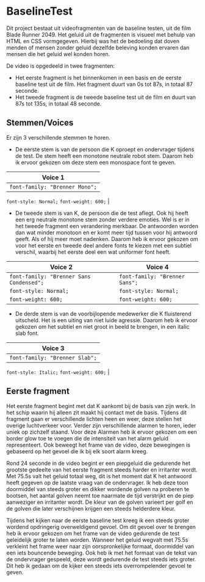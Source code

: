 # BaselineTest
Dit project bestaat uit videofragmenten van de baseline testen, uit de film Blade Runner 2049. Het geluid uit de fragmenten is visueel met behulp van HTML en CSS vormgegeven. Hierbij was het de bedoeling dat doven menden of mensen zonder geluid dezelfde beleving konden ervaren dan mensen die het geluid wel konden horen.

De video is opgedeeld in twee fragmenten: 
-	Het eerste fragment is het binnenkomen in een basis en de eerste baseline test uit de film. Het fragment duurt van 0s tot 87s, in totaal 87 seconde.
-	Het tweede fragment is de tweede baseline test uit de film en duurt van 87s tot 135s, in totaal 48 seconde.

## Stemmen/Voices
Er zijn 3 verschillende stemmen te horen. 
-	De eerste stem is van de persoon die K oproept en ondervrager tijdens de test. De stem heeft een monotone neutrale robot stem. Daarom heb ik ervoor gekozen om deze stem een monospace font te geven.

| Voice 1 |
|---|
| ```font-family: "Brenner Mono";```
```font-style: Normal;```
```font-weight: 600;``` |

-	De tweede stem is van K, de persoon die de test aflegt. Ook hij heeft een erg neutrale monotone stem zonder verdere emoties. Wel is er in het tweede fragment een verandering merkbaar. De antwoorden worden dan wat minder monotoon en er komt meer tijd tussen voor hij antwoord geeft. Als of hij meer moet nadenken. Daarom heb ik ervoor gekozen om voor het eerste en tweede deel andere fonts te kiezen met een subtiel verschil, waarbij het eerste deel een wat uniformer font heeft.

| Voice 2 | Voice 4 |
|---|---|
| ```font-family: "Brenner Sans Condensed";``` | ```font-family: "Brenner Sans";``` | 
| ```font-style: Normal;``` | ```font-style: Normal;``` |
| ```font-weight: 600;``` | ```font-weight: 600;``` |

-	De derde stem is van de voorbijlopende medewerker die K fluisterend uitscheld. Het is een uiting van niet luide agressie. Daarom heb ik ervoor gekozen om het subtiel en niet groot in beeld te brengen, in een italic slab font.


| Voice 3 |
|---|
| ```font-family: "Brenner Slab";```
```font-style: Italic;```
```font-weight: 600;``` |

## Eerste fragment 
Het eerste fragment begint met dat K aankomt bij de basis van zijn werk. In het schip waarin hij alleen zit maakt hij contact met de basis. Tijdens dit fragment gaan er verschillende lichten heen en weer, deze stellen het overige luchtverkeer voor. Verder zijn verschillende alarmen te horen, ieder uniek op zichzelf staand. Voor deze Alarmen heb ik ervoor gekozen om een border glow toe te voegen die de intensiteit van het alarm geluid representeert. Ook beweegt het frame van de video, deze bewegingen is gebaseerd op het gevoel die ik bij elk soort alarm kreeg.

Rond 24 seconde in de video begint er een piepgeluid die gedurende het grootste gedeelte van het eerste fragment steeds harder en irritanter wordt. Met 75.5s valt het geluid totaal weg, dit is het moment dat K het antwoord heeft gegeven op de laatste vraag van de ondervrager. Ik heb deze toon doormiddel van steeds groter en dikker wordende golven na proberen te bootsen, het aantal golven neemt toe naarmate de tijd verstrijkt en de piep aanweziger en irritanter wordt. De kleur van de golven varieert per golf en de golven die later verschijnen krijgen een steeds helderdere kleur. 

Tijdens het kijken naar de eerste baseline test kreeg ik een steeds groter wordend opdringerig overweldigend gevoel. Om dit gevoel over te brengen heb ik ervoor gekozen om het frame van de video gedurende de test geleidelijk groter te laten worden. Wanneer het geluid wegvalt met 75.5s verkleint het frame weer naar zijn oorspronkelijke formaat, doormiddel van een iets bouncende beweging. Ook heb ik met het formaat van de tekst van de ondervrager gespeeld, deze wordt gedurende de test steeds iets groter. Dit heb ik gedaan om de kijker een steeds iets overrompelender gevoel te geven.

